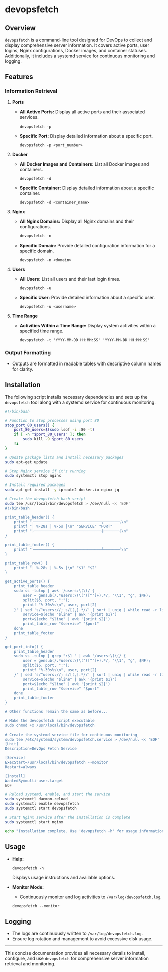 # devopsfetch

## Overview

`devopsfetch` is a command-line tool designed for DevOps to collect and display comprehensive server information. It covers active ports, user logins, Nginx configurations, Docker images, and container statuses. Additionally, it includes a systemd service for continuous monitoring and logging.

## Features

### Information Retrieval

1. **Ports**
   - **All Active Ports:** Display all active ports and their associated services.
     ```
     devopsfetch -p
     ```
   - **Specific Port:** Display detailed information about a specific port.
     ```
     devopsfetch -p <port_number>
     ```

2. **Docker**
   - **All Docker Images and Containers:** List all Docker images and containers.
     ```
     devopsfetch -d
     ```
   - **Specific Container:** Display detailed information about a specific container.
     ```
     devopsfetch -d <container_name>
     ```

3. **Nginx**
   - **All Nginx Domains:** Display all Nginx domains and their configurations.
     ```
     devopsfetch -n
     ```
   - **Specific Domain:** Provide detailed configuration information for a specific domain.
     ```
     devopsfetch -n <domain>
     ```

4. **Users**
   - **All Users:** List all users and their last login times.
     ```
     devopsfetch -u
     ```
   - **Specific User:** Provide detailed information about a specific user.
     ```
     devopsfetch -u <username>
     ```

5. **Time Range**
   - **Activities Within a Time Range:** Display system activities within a specified time range.
     ```
     devopsfetch -t 'YYYY-MM-DD HH:MM:SS' 'YYYY-MM-DD HH:MM:SS'
     ```

### Output Formatting

- Outputs are formatted in readable tables with descriptive column names for clarity.

## Installation

The following script installs necessary dependencies and sets up the `devopsfetch` tool along with a systemd service for continuous monitoring.

```bash
#!/bin/bash

# Function to stop processes using port 80
stop_port_80_users() {
    port_80_users=$(sudo lsof -i :80 -t)
    if [ -n "$port_80_users" ]; then
        sudo kill -9 $port_80_users
    fi
}

# Update package lists and install necessary packages
sudo apt-get update

# Stop Nginx service if it's running
sudo systemctl stop nginx

# Install required packages
sudo apt-get install -y iproute2 docker.io nginx jq

# Create the devopsfetch bash script
sudo tee /usr/local/bin/devopsfetch > /dev/null << 'EOF'
#!/bin/bash

print_table_header() {
    printf "┌──────────────────────────────┬───────┐\n"
    printf "│ %-28s │ %-5s │\n" "SERVICE" "PORT"
    printf "├──────────────────────────────┼───────┤\n"
}

print_table_footer() {
    printf "└──────────────────────────────┴───────┘\n"
}

print_table_row() {
    printf "│ %-28s │ %-5s │\n" "$1" "$2"
}

get_active_ports() {
    print_table_header
    sudo ss -tulnp | awk '/users:\(\(/ {
        user = gensub(/.*users:\(\("([^"]+).*/, "\\1", "g", $NF);
        split($5, port, ":");
        printf "%-30s%s\n", user, port[2]
    }' | sed 's/^users://; s/[(,].*//' | sort | uniq | while read -r line; do
        service=$(echo "$line" | awk '{print $1}')
        port=$(echo "$line" | awk '{print $2}')
        print_table_row "$service" "$port"
    done
    print_table_footer
}

get_port_info() {
    print_table_header
    sudo ss -tulnp | grep ":$1 " | awk '/users:\(\(/ {
        user = gensub(/.*users:\(\("([^"]+).*/, "\\1", "g", $NF);
        split($5, port, ":");
        printf "%-30s%s\n", user, port[2]
    }' | sed 's/^users://; s/[(,].*//' | sort | uniq | while read -r line; do
        service=$(echo "$line" | awk '{print $1}')
        port=$(echo "$line" | awk '{print $2}')
        print_table_row "$service" "$port"
    done
    print_table_footer
}

# Other functions remain the same as before...

# Make the devopsfetch script executable
sudo chmod +x /usr/local/bin/devopsfetch

# Create the systemd service file for continuous monitoring
sudo tee /etc/systemd/system/devopsfetch.service > /dev/null << 'EOF'
[Unit]
Description=DevOps Fetch Service

[Service]
ExecStart=/usr/local/bin/devopsfetch --monitor
Restart=always

[Install]
WantedBy=multi-user.target
EOF

# Reload systemd, enable, and start the service
sudo systemctl daemon-reload
sudo systemctl enable devopsfetch
sudo systemctl start devopsfetch

# Start Nginx service after the installation is complete
sudo systemctl start nginx

echo "Installation complete. Use 'devopsfetch -h' for usage information."
```

## Usage

- **Help:**
  ```
  devopsfetch -h
  ```
  Displays usage instructions and available options.

- **Monitor Mode:**
  - Continuously monitor and log activities to `/var/log/devopsfetch.log`.
  ```
  devopsfetch --monitor
  ```

## Logging

- The logs are continuously written to `/var/log/devopsfetch.log`.
- Ensure log rotation and management to avoid excessive disk usage.

---

This concise documentation provides all necessary details to install, configure, and use `devopsfetch` for comprehensive server information retrieval and monitoring.
